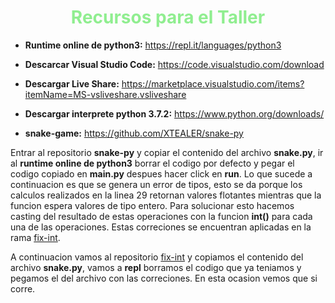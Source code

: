 <h1 style="text-align: center; color: lightgreen;">Recursos para el Taller</h1>



- **Runtime online de python3:** https://repl.it/languages/python3

- **Descarcar Visual Studio Code:** https://code.visualstudio.com/download
- **Descargar Live Share:** https://marketplace.visualstudio.com/items?itemName=MS-vsliveshare.vsliveshare

- **Descargar interprete python 3.7.2:** https://www.python.org/downloads/

- **snake-game:** https://github.com/XTEALER/snake-py

Entrar al repositorio **snake-py** y copiar el contenido del archivo **snake.py**, ir al **runtime online de python3** borrar el codigo por defecto y pegar el codigo copiado en **main.py** despues hacer click en **run**. Lo que sucede a continuacion es que se genera un error de tipos, esto se da porque los calculos realizados en la linea 29 retornan valores flotantes mientras que la funcion espera valores de tipo entero. Para solucionar esto hacemos casting del resultado de estas operaciones con la funcion **int()** para cada una de las operaciones. Estas correciones se encuentran aplicadas en la rama [fix-int](https://github.com/XTEALER/snake-py/tree/fix-int).

A continuacion vamos al repositorio [fix-int](https://github.com/XTEALER/snake-py/tree/fix-int) y copiamos el contenido del archivo **snake.py**, vamos a **repl** borramos el codigo que ya teniamos y pegamos el del archivo con las correciones. En esta ocasion vemos que si corre. 
